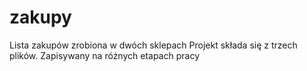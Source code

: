# zakupy
Lista zakupów zrobiona w dwóch sklepach
Projekt składa się z trzech plików. Zapisywany na różnych etapach pracy
